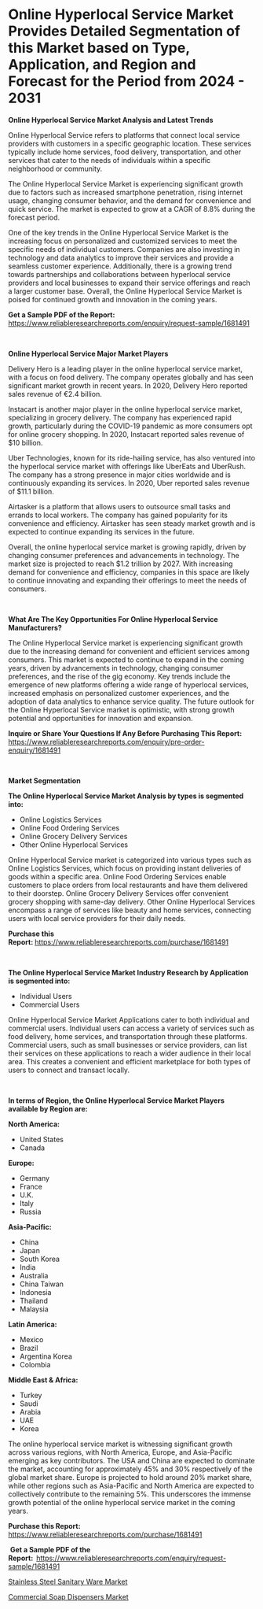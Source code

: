 <p><h1>Online Hyperlocal Service Market Provides Detailed Segmentation of this Market based on Type, Application, and Region and Forecast for the Period from 2024 - 2031</h1></p><p><strong>Online Hyperlocal Service Market Analysis and Latest Trends</strong></p>
<p><p>Online Hyperlocal Service refers to platforms that connect local service providers with customers in a specific geographic location. These services typically include home services, food delivery, transportation, and other services that cater to the needs of individuals within a specific neighborhood or community.</p><p>The Online Hyperlocal Service Market is experiencing significant growth due to factors such as increased smartphone penetration, rising internet usage, changing consumer behavior, and the demand for convenience and quick service. The market is expected to grow at a CAGR of 8.8% during the forecast period.</p><p>One of the key trends in the Online Hyperlocal Service Market is the increasing focus on personalized and customized services to meet the specific needs of individual customers. Companies are also investing in technology and data analytics to improve their services and provide a seamless customer experience. Additionally, there is a growing trend towards partnerships and collaborations between hyperlocal service providers and local businesses to expand their service offerings and reach a larger customer base. Overall, the Online Hyperlocal Service Market is poised for continued growth and innovation in the coming years.</p></p>
<p><strong>Get a Sample PDF of the Report:&nbsp;</strong> <a href="https://www.reliableresearchreports.com/enquiry/request-sample/1681491">https://www.reliableresearchreports.com/enquiry/request-sample/1681491</a></p>
<p>&nbsp;</p>
<p><strong>Online Hyperlocal Service Major Market Players</strong></p>
<p><p>Delivery Hero is a leading player in the online hyperlocal service market, with a focus on food delivery. The company operates globally and has seen significant market growth in recent years. In 2020, Delivery Hero reported sales revenue of €2.4 billion.</p><p>Instacart is another major player in the online hyperlocal service market, specializing in grocery delivery. The company has experienced rapid growth, particularly during the COVID-19 pandemic as more consumers opt for online grocery shopping. In 2020, Instacart reported sales revenue of $10 billion.</p><p>Uber Technologies, known for its ride-hailing service, has also ventured into the hyperlocal service market with offerings like UberEats and UberRush. The company has a strong presence in major cities worldwide and is continuously expanding its services. In 2020, Uber reported sales revenue of $11.1 billion.</p><p>Airtasker is a platform that allows users to outsource small tasks and errands to local workers. The company has gained popularity for its convenience and efficiency. Airtasker has seen steady market growth and is expected to continue expanding its services in the future.</p><p>Overall, the online hyperlocal service market is growing rapidly, driven by changing consumer preferences and advancements in technology. The market size is projected to reach $1.2 trillion by 2027. With increasing demand for convenience and efficiency, companies in this space are likely to continue innovating and expanding their offerings to meet the needs of consumers.</p></p>
<p>&nbsp;</p>
<p><strong>What Are The Key Opportunities For Online Hyperlocal Service Manufacturers?</strong></p>
<p><p>The Online Hyperlocal Service market is experiencing significant growth due to the increasing demand for convenient and efficient services among consumers. This market is expected to continue to expand in the coming years, driven by advancements in technology, changing consumer preferences, and the rise of the gig economy. Key trends include the emergence of new platforms offering a wide range of hyperlocal services, increased emphasis on personalized customer experiences, and the adoption of data analytics to enhance service quality. The future outlook for the Online Hyperlocal Service market is optimistic, with strong growth potential and opportunities for innovation and expansion.</p></p>
<p><strong>Inquire or Share Your Questions If Any Before Purchasing This Report:</strong> <a href="https://www.reliableresearchreports.com/enquiry/pre-order-enquiry/1681491">https://www.reliableresearchreports.com/enquiry/pre-order-enquiry/1681491</a></p>
<p>&nbsp;</p>
<p><strong>Market Segmentation</strong></p>
<p><strong>The Online Hyperlocal Service Market Analysis by types is segmented into:</strong></p>
<p><ul><li>Online Logistics Services</li><li>Online Food Ordering Services</li><li>Online Grocery Delivery Services</li><li>Other Online Hyperlocal Services</li></ul></p>
<p><p>Online Hyperlocal Service market is categorized into various types such as Online Logistics Services, which focus on providing instant deliveries of goods within a specific area. Online Food Ordering Services enable customers to place orders from local restaurants and have them delivered to their doorstep. Online Grocery Delivery Services offer convenient grocery shopping with same-day delivery. Other Online Hyperlocal Services encompass a range of services like beauty and home services, connecting users with local service providers for their daily needs.</p></p>
<p><strong>Purchase this Report:&nbsp;</strong><a href="https://www.reliableresearchreports.com/purchase/1681491">https://www.reliableresearchreports.com/purchase/1681491</a></p>
<p>&nbsp;</p>
<p><strong>The Online Hyperlocal Service Market Industry Research by Application is segmented into:</strong></p>
<p><ul><li>Individual Users</li><li>Commercial Users</li></ul></p>
<p><p>Online Hyperlocal Service Market Applications cater to both individual and commercial users. Individual users can access a variety of services such as food delivery, home services, and transportation through these platforms. Commercial users, such as small businesses or service providers, can list their services on these applications to reach a wider audience in their local area. This creates a convenient and efficient marketplace for both types of users to connect and transact locally.</p></p>
<p>&nbsp;</p>
<p><strong>In terms of Region, the Online Hyperlocal Service Market Players available by Region are:</strong></p>
<p>
    <p> <strong> North America: </strong>
        <ul>
            <li>United States</li>
            <li>Canada</li>
        </ul>
        </p> 
    <p> <strong> Europe: </strong>
        <ul>
            <li>Germany</li>
            <li>France</li>
            <li>U.K.</li>
            <li>Italy</li>
            <li>Russia</li>
        </ul>
        </p> 
    <p> <strong> Asia-Pacific: </strong>
        <ul>
            <li>China</li>
            <li>Japan</li>
            <li>South Korea</li>
            <li>India</li>
            <li>Australia</li>
            <li>China Taiwan</li>
            <li>Indonesia</li>
            <li>Thailand</li>
            <li>Malaysia</li>
        </ul>
        </p> 
    <p> <strong> Latin America: </strong>
        <ul>
            <li>Mexico</li>
            <li>Brazil</li>
            <li>Argentina Korea</li>
            <li>Colombia</li>
        </ul>
        </p> 
    <p> <strong> Middle East & Africa: </strong>
        <ul>
            <li>Turkey</li>
            <li>Saudi</li>
            <li>Arabia</li>
            <li>UAE</li>
            <li>Korea</li>
        </ul>
    </p>
    </p>
<p><p>The online hyperlocal service market is witnessing significant growth across various regions, with North America, Europe, and Asia-Pacific emerging as key contributors. The USA and China are expected to dominate the market, accounting for approximately 45% and 30% respectively of the global market share. Europe is projected to hold around 20% market share, while other regions such as Asia-Pacific and North America are expected to collectively contribute to the remaining 5%. This underscores the immense growth potential of the online hyperlocal service market in the coming years.</p></p>
<p><strong>Purchase this Report: </strong><a href="https://www.reliableresearchreports.com/purchase/1681491">https://www.reliableresearchreports.com/purchase/1681491</a></p>
<p>&nbsp;<strong>Get a Sample PDF of the Report:&nbsp;&nbsp;</strong><a href="https://www.reliableresearchreports.com/enquiry/request-sample/1681491">https://www.reliableresearchreports.com/enquiry/request-sample/1681491</a></p>
<p><strong></strong></p>
<p><p><a href="https://github.com/bobicer/Market-Research-Report-List-2/blob/main/stainless-steel-sanitary-ware-market.md">Stainless Steel Sanitary Ware Market</a></p><p><a href="https://github.com/globismark/Market-Research-Report-List-2/blob/main/commercial-soap-dispensers-market.md">Commercial Soap Dispensers Market</a></p></p>